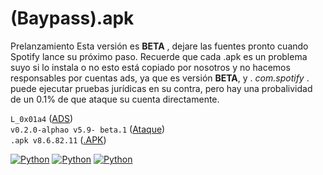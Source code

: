 # (Baypass).apk 
Prelanzamiento Esta versión es **BETA** , dejare las fuentes pronto cuando Spotify lance su próximo paso.
Recuerde que cada .apk es un problema suyo si lo instala o no esto está copiado por nosotros y no hacemos responsables por cuentas ads, ya que es versión **BETA**, y . *com.spotify* . puede ejecutar pruebas jurídicas en su contra, pero hay una probalividad de un 0.1% de que ataque su cuenta directamente.

 `L_0x01a4` ([ADS](https://github.com/johnpradoo/spotify.apk/blob/main/ads/sponsorship/model/SponsorshipAdData.java))       
`v0.2.0-alphao v5.9- beta.1` ([Ataque](https://github.com/johnpradoo/spotify.apk/blob/main/a00.java))  
 `.apk v8.6.82.11` ([.APK](https://github.com/johnpradoo/spotify.apk/releases/download/v8.6.82.11/v8.6.82.11.apk))

[![Python](https://img.shields.io/badge/-twitter-black?style=flat&logo=twitter&link=https://twitter.com/johnpradooo)](https://twitter.com/johnpradooo)
[![Python](https://img.shields.io/badge/-instagram-Red?style=flat&logo=instagram&link=https://instagram.com/johnpradoo)](https://instagram.com/johnpradoo) 
[![Python](https://img.shields.io/badge/-spotify-black?style=flat&logo=spotify&link=https://open.spotify.com/user/thepradotv)](https://open.spotify.com/user/thepradotv)
